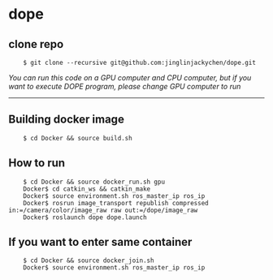 # dope

## clone repo
```
    $ git clone --recursive git@github.com:jinglinjackychen/dope.git
```

*You can run this code on a GPU computer and CPU computer, but if you want to execute DOPE program, please change GPU computer to run*

---

## Building docker image
```
    $ cd Docker && source build.sh
```

## How to run
```
    $ cd Docker && source docker_run.sh gpu
    Docker$ cd catkin_ws && catkin_make
    Docker$ source environment.sh ros_master_ip ros_ip
    Docker$ rosrun image_transport republish compressed in:=/camera/color/image_raw raw out:=/dope/image_raw
    Docker$ roslaunch dope dope.launch
```

## If you want to enter same container
```
    $ cd Docker && source docker_join.sh
    Docker$ source environment.sh ros_master_ip ros_ip
